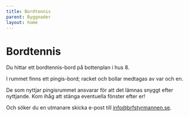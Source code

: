 ```yaml
---
title: Bordtennis
parent: Byggnader
layout: home
---
```


# Bordtennis

Du hittar ett bordtennis-bord på bottenplan i hus 8.

I rummet finns ett pingis-bord; racket och bollar medtagas av var och en.

De som nyttjar pingisrummet ansvarar för att det lämnas snyggt efter nyttjande. Kom ihåg att stänga eventuella fönster efter er!

Och söker du en utmanare skicka e-post till [info@brfstyrmannen.se](info@brfstyrmannen.se).



